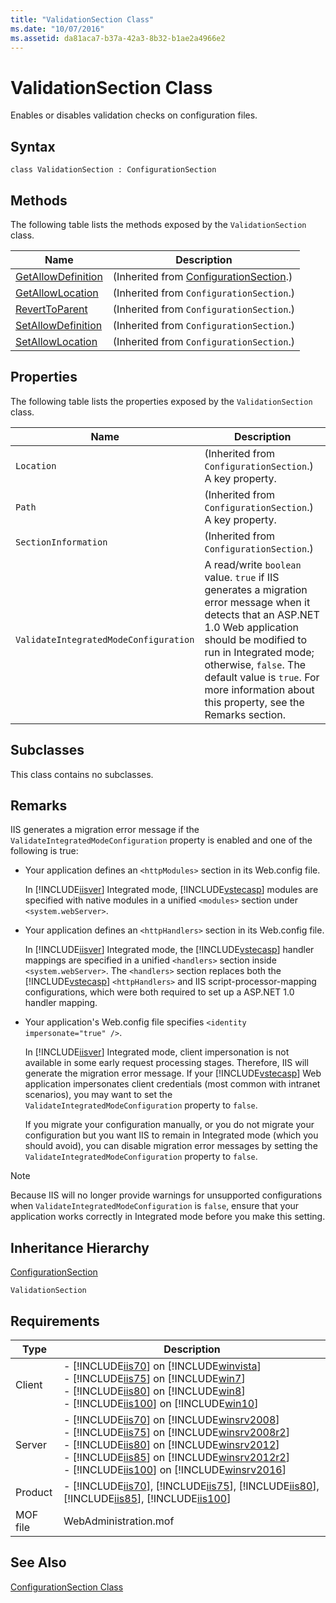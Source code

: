 ```yaml
---
title: "ValidationSection Class"
ms.date: "10/07/2016"
ms.assetid: da81aca7-b37a-42a3-8b32-b1ae2a4966e2
---
```

# ValidationSection Class
Enables or disables validation checks on configuration files.  
  
## Syntax  
  
```vbs  
class ValidationSection : ConfigurationSection  
```  
  
## Methods  
 The following table lists the methods exposed by the `ValidationSection` class.  
  
|Name|Description|  
|----------|-----------------|  
|[GetAllowDefinition](../wmi-provider/configurationsection-getallowdefinition-method.md)|(Inherited from [ConfigurationSection](../wmi-provider/configurationsection-class.md).)|  
|[GetAllowLocation](../wmi-provider/configurationsection-getallowlocation-method.md)|(Inherited from `ConfigurationSection`.)|  
|[RevertToParent](../wmi-provider/configurationsection-reverttoparent-method.md)|(Inherited from `ConfigurationSection`.)|  
|[SetAllowDefinition](../wmi-provider/configurationsection-setallowdefinition-method.md)|(Inherited from `ConfigurationSection`.)|  
|[SetAllowLocation](../wmi-provider/configurationsection-setallowlocation-method.md)|(Inherited from `ConfigurationSection`.)|  
  
## Properties  
 The following table lists the properties exposed by the `ValidationSection` class.  
  
|Name|Description|  
|----------|-----------------|  
|`Location`|(Inherited from `ConfigurationSection`.) A key property.|  
|`Path`|(Inherited from `ConfigurationSection`.) A key property.|  
|`SectionInformation`|(Inherited from `ConfigurationSection`.)|  
|`ValidateIntegratedModeConfiguration`|A read/write `boolean` value. `true` if IIS generates a migration error message when it detects that an ASP.NET 1.0 Web application should be modified to run in Integrated mode; otherwise, `false`. The default value is `true`. For more information about this property, see the Remarks section.|  
  
## Subclasses  
 This class contains no subclasses.  
  
## Remarks  
 IIS generates a migration error message if the `ValidateIntegratedModeConfiguration` property is enabled and one of the following is true:  
  
- Your application defines an `<httpModules>` section in its Web.config file.  
  
   In [!INCLUDE[iisver](../wmi-provider/includes/iisver-md.md)] Integrated mode, [!INCLUDE[vstecasp](../wmi-provider/includes/vstecasp-md.md)] modules are specified with native modules in a unified `<modules>` section under `<system.webServer>`.  
  
- Your application defines an `<httpHandlers>` section in its Web.config file.  
  
   In [!INCLUDE[iisver](../wmi-provider/includes/iisver-md.md)] Integrated mode, the [!INCLUDE[vstecasp](../wmi-provider/includes/vstecasp-md.md)] handler mappings are specified in a unified `<handlers>` section inside `<system.webServer>`. The `<handlers>` section replaces both the [!INCLUDE[vstecasp](../wmi-provider/includes/vstecasp-md.md)] `<httpHandlers>` and IIS script-processor-mapping configurations, which were both required to set up a ASP.NET 1.0 handler mapping.  
  
- Your application's Web.config file specifies `<identity impersonate="true" />`.  
  
   In [!INCLUDE[iisver](../wmi-provider/includes/iisver-md.md)] Integrated mode, client impersonation is not available in some early request processing stages. Therefore, IIS will generate the migration error message. If your [!INCLUDE[vstecasp](../wmi-provider/includes/vstecasp-md.md)] Web application impersonates client credentials (most common with intranet scenarios), you may want to set the `ValidateIntegratedModeConfiguration` property to `false`.  
  
  If you migrate your configuration manually, or you do not migrate your configuration but you want IIS to remain in Integrated mode (which you should avoid), you can disable migration error messages by setting the `ValidateIntegratedModeConfiguration` property to `false`.  
  
> [!NOTE]
>  Because IIS will no longer provide warnings for unsupported configurations when `ValidateIntegratedModeConfiguration` is `false`, ensure that your application works correctly in Integrated mode before you make this setting.  
  
## Inheritance Hierarchy  
 [ConfigurationSection](../wmi-provider/configurationsection-class.md)  
  
 `ValidationSection`  
  
## Requirements  
  
|Type|Description|  
|----------|-----------------|  
|Client|-   [!INCLUDE[iis70](../wmi-provider/includes/iis70-md.md)] on [!INCLUDE[winvista](../wmi-provider/includes/winvista-md.md)]<br />-   [!INCLUDE[iis75](../wmi-provider/includes/iis75-md.md)] on [!INCLUDE[win7](../wmi-provider/includes/win7-md.md)]<br />-   [!INCLUDE[iis80](../wmi-provider/includes/iis80-md.md)] on [!INCLUDE[win8](../wmi-provider/includes/win8-md.md)]<br />-   [!INCLUDE[iis100](../wmi-provider/includes/iis100-md.md)] on [!INCLUDE[win10](../wmi-provider/includes/win10-md.md)]|  
|Server|-   [!INCLUDE[iis70](../wmi-provider/includes/iis70-md.md)] on [!INCLUDE[winsrv2008](../wmi-provider/includes/winsrv2008-md.md)]<br />-   [!INCLUDE[iis75](../wmi-provider/includes/iis75-md.md)] on [!INCLUDE[winsrv2008r2](../wmi-provider/includes/winsrv2008r2-md.md)]<br />-   [!INCLUDE[iis80](../wmi-provider/includes/iis80-md.md)] on [!INCLUDE[winsrv2012](../wmi-provider/includes/winsrv2012-md.md)]<br />-   [!INCLUDE[iis85](../wmi-provider/includes/iis85-md.md)] on [!INCLUDE[winsrv2012r2](../wmi-provider/includes/winsrv2012r2-md.md)]<br />-   [!INCLUDE[iis100](../wmi-provider/includes/iis100-md.md)] on [!INCLUDE[winsrv2016](../wmi-provider/includes/winsrv2016-md.md)]|  
|Product|-   [!INCLUDE[iis70](../wmi-provider/includes/iis70-md.md)], [!INCLUDE[iis75](../wmi-provider/includes/iis75-md.md)], [!INCLUDE[iis80](../wmi-provider/includes/iis80-md.md)], [!INCLUDE[iis85](../wmi-provider/includes/iis85-md.md)], [!INCLUDE[iis100](../wmi-provider/includes/iis100-md.md)]|  
|MOF file|WebAdministration.mof|  
  
## See Also  
 [ConfigurationSection Class](../wmi-provider/configurationsection-class.md)